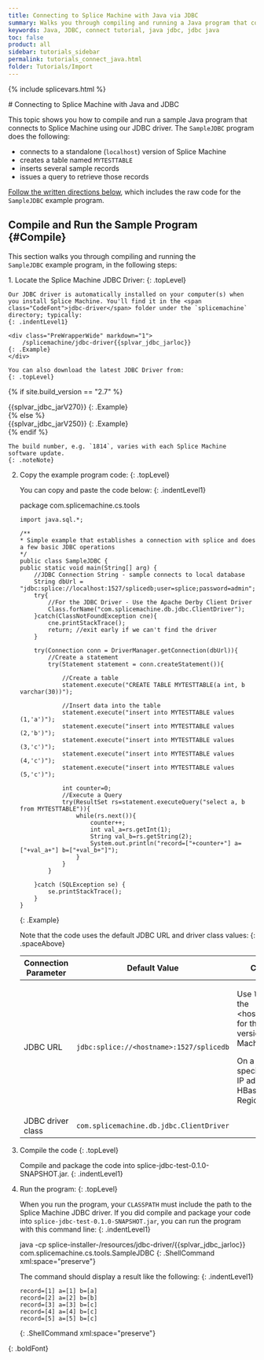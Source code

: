 ```yaml
---
title: Connecting to Splice Machine with Java via JDBC
summary: Walks you through compiling and running a Java program that connects to your Splice Machine database via our JDBC driver.
keywords: Java, JDBC, connect tutorial, java jdbc, jdbc java
toc: false
product: all
sidebar: tutorials_sidebar
permalink: tutorials_connect_java.html
folder: Tutorials/Import
---
```

{% include splicevars.html %} <section>
<div class="TopicContent" data-swiftype-index="true" markdown="1">
# Connecting to Splice Machine with Java and JDBC

This topic shows you how to compile and run a sample Java program that
connects to Splice Machine using our JDBC driver. The
`SampleJDBC` program does the following:

* connects to a standalone (`localhost`) version of Splice Machine
* creates a table named `MYTESTTABLE`
* inserts several sample records
* issues a query to retrieve those records

[Follow the written directions below](#Compile), which includes the raw
code for the `SampleJDBC` example program.

## Compile and Run the Sample Program   {#Compile}

This section walks you through compiling and running the
`SampleJDBC` example program, in the following steps:

<div class="opsStepsList" markdown="1">
1.  Locate the Splice Machine JDBC Driver:
    {: .topLevel}

    Our JDBC driver is automatically installed on your computer(s) when
    you install Splice Machine. You'll find it in the <span
    class="CodeFont">jdbc-driver</span> folder under the `splicemachine`
    directory; typically:
    {: .indentLevel1}

    <div class="PreWrapperWide" markdown="1">
        /splicemachine/jdbc-driver{{splvar_jdbc_jarloc}}
    {: .Example}
    </div>

    You can also download the latest JDBC Driver from:
    {: .topLevel}

{% if site.build_version == "2.7" %}
    <div class="PreWrapperWide" markdown="1">
        {{splvar_jdbc_jarV270}}
    {: .Example}
    </div>
{% else %}
    <div class="PreWrapperWide" markdown="1">
        {{splvar_jdbc_jarV250}}
    {: .Example}
    </div>
{% endif %}

    The build number, e.g. `1814`, varies with each Splice Machine
    software update.
    {: .noteNote}

2.  Copy the example program code:
    {: .topLevel}

    You can copy and paste the code below:
    {: .indentLevel1}

    <div class="preWrapperWide" markdown="1">
        package com.splicemachine.cs.tools

        import java.sql.*;

        /**
        * Simple example that establishes a connection with splice and does a few basic JDBC operations
        */
        public class SampleJDBC {
        public static void main(String[] arg) {
            //JDBC Connection String - sample connects to local database
            String dbUrl = "jdbc:splice://localhost:1527/splicedb;user=splice;password=admin";
            try{
                //For the JDBC Driver - Use the Apache Derby Client Driver
                Class.forName("com.splicemachine.db.jdbc.ClientDriver");
            }catch(ClassNotFoundException cne){
                cne.printStackTrace();
                return; //exit early if we can't find the driver
            }

            try(Connection conn = DriverManager.getConnection(dbUrl)){
                //Create a statement
                try(Statement statement = conn.createStatement()){

                    //Create a table
                    statement.execute("CREATE TABLE MYTESTTABLE(a int, b varchar(30))");

                    //Insert data into the table
                    statement.execute("insert into MYTESTTABLE values (1,'a')");
                    statement.execute("insert into MYTESTTABLE values (2,'b')");
                    statement.execute("insert into MYTESTTABLE values (3,'c')");
                    statement.execute("insert into MYTESTTABLE values (4,'c')");
                    statement.execute("insert into MYTESTTABLE values (5,'c')");

                    int counter=0;
                    //Execute a Query
                    try(ResultSet rs=statement.executeQuery("select a, b from MYTESTTABLE")){
                        while(rs.next()){
                            counter++;
                            int val_a=rs.getInt(1);
                            String val_b=rs.getString(2);
                            System.out.println("record=["+counter+"] a=["+val_a+"] b=["+val_b+"]");
                        }
                    }
                }

            }catch (SQLException se) {
                se.printStackTrace();
            }
        }
    {: .Example}

    </div>

    Note that the code uses the default JDBC URL and driver class
    values:
    {: .spaceAbove}

    <table summary="Table of default Splice Machine connection parameters.">
        <col />
        <col />
        <col />
        <thead>
            <tr>
                <th>Connection Parameter</th>
                <th>Default Value</th>
                <th>Comments</th>
            </tr>
        </thead>
        <tbody>
            <tr>
                <td>JDBC URL</td>
                <td><code>jdbc:splice://<span class="Highlighted">&lt;hostname&gt;</span>:1527/splicedb</code></td>
                <td>
                    <p class="noSpaceAbove">Use <code>localhost</code> as the <span class="HighlightedCode">&lt;hostname&gt;</span> value for the standalone version of Splice Machine.</p>
                    <p>On a cluster, specify the IP address of an HBase RegionServer.</p>
                </td>
            </tr>
            <tr>
                <td>JDBC driver class</td>
                <td><code>com.splicemachine.db.jdbc.ClientDriver</code></td>
                <td> </td>
            </tr>
        </tbody>
    </table>

3.  Compile the code
    {: .topLevel}

    Compile and package the code into <span
    class="ShellCommand">splice-jdbc-test-0.1.0-SNAPSHOT.jar</span>.
    {: .indentLevel1}

4.  Run the program:
    {: .topLevel}

    When you run the program, your `CLASSPATH` must include the path to
    the Splice Machine JDBC driver. If you did compile and package your
    code into `splice-jdbc-test-0.1.0-SNAPSHOT.jar`, you can run the
    program with this command line:
    {: .indentLevel1}

    <div class="preWrapperWide" markdown="1">
        java -cp splice-installer-<platformVersion>/resources/jdbc-driver/{{splvar_jdbc_jarloc}} com.splicemachine.cs.tools.SampleJDBC
    {: .ShellCommand xml:space="preserve"}

    </div>

    The command should display a result like the following:
    {: .indentLevel1}

    <div class="preWrapperWide" markdown="1">

        record=[1] a=[1] b=[a]
        record=[2] a=[2] b=[b]
        record=[3] a=[3] b=[c]
        record=[4] a=[4] b=[c]
        record=[5] a=[5] b=[c]
    {: .ShellCommand xml:space="preserve"}

    </div>
{: .boldFont}

</div>
</div>
</section>
